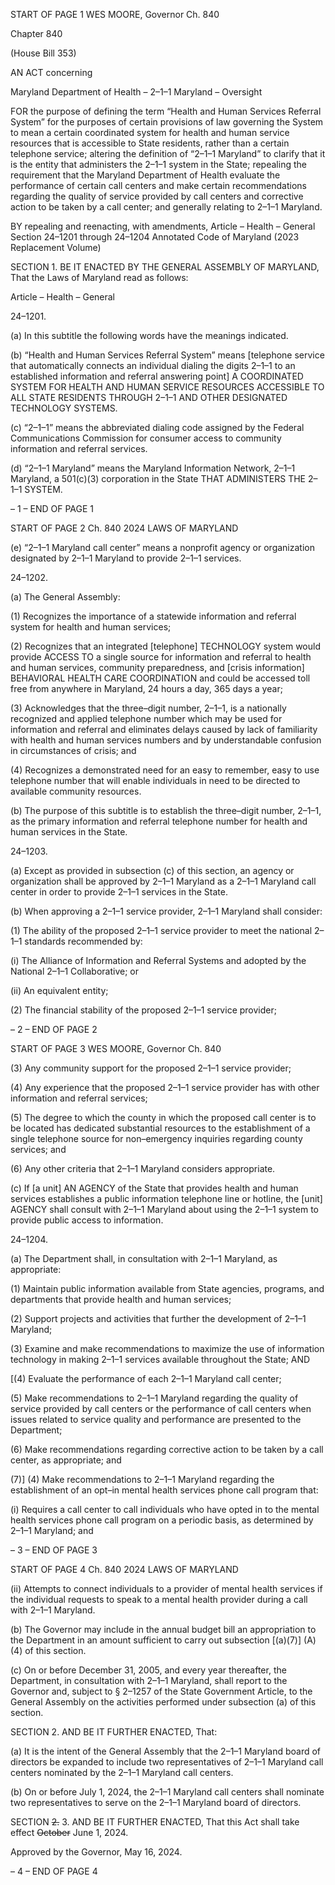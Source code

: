 START OF PAGE 1
WES MOORE, Governor Ch. 840

Chapter 840

(House Bill 353)

AN ACT concerning

Maryland Department of Health – 2–1–1 Maryland – Oversight

FOR the purpose of defining the term “Health and Human Services Referral System” for
the purposes of certain provisions of law governing the System to mean a certain
coordinated system for health and human service resources that is accessible to State
residents, rather than a certain telephone service; altering the definition of “2–1–1
Maryland” to clarify that it is the entity that administers the 2–1–1 system in the
State; repealing the requirement that the Maryland Department of Health evaluate
the performance of certain call centers and make certain recommendations regarding
the quality of service provided by call centers and corrective action to be taken by a
call center; and generally relating to 2–1–1 Maryland.

BY repealing and reenacting, with amendments,
Article – Health – General
Section 24–1201 through 24–1204
Annotated Code of Maryland
(2023 Replacement Volume)

SECTION 1. BE IT ENACTED BY THE GENERAL ASSEMBLY OF MARYLAND,
That the Laws of Maryland read as follows:

Article – Health – General

24–1201.

(a) In this subtitle the following words have the meanings indicated.

(b) “Health and Human Services Referral System” means [telephone service that
automatically connects an individual dialing the digits 2–1–1 to an established information
and referral answering point] A COORDINATED SYSTEM FOR HEALTH AND HUMAN
SERVICE RESOURCES ACCESSIBLE TO ALL STATE RESIDENTS THROUGH 2–1–1 AND
OTHER DESIGNATED TECHNOLOGY SYSTEMS.

(c) “2–1–1” means the abbreviated dialing code assigned by the Federal
Communications Commission for consumer access to community information and referral
services.

(d) “2–1–1 Maryland” means the Maryland Information Network, 2–1–1
Maryland, a 501(c)(3) corporation in the State THAT ADMINISTERS THE 2–1–1 SYSTEM.

– 1 –
END OF PAGE 1

START OF PAGE 2
Ch. 840 2024 LAWS OF MARYLAND

(e) “2–1–1 Maryland call center” means a nonprofit agency or organization
designated by 2–1–1 Maryland to provide 2–1–1 services.

24–1202.

(a) The General Assembly:

(1) Recognizes the importance of a statewide information and referral
system for health and human services;

(2) Recognizes that an integrated [telephone] TECHNOLOGY system
would provide ACCESS TO a single source for information and referral to health and human
services, community preparedness, and [crisis information] BEHAVIORAL HEALTH CARE
COORDINATION and could be accessed toll free from anywhere in Maryland, 24 hours a
day, 365 days a year;

(3) Acknowledges that the three–digit number, 2–1–1, is a nationally
recognized and applied telephone number which may be used for information and referral
and eliminates delays caused by lack of familiarity with health and human services
numbers and by understandable confusion in circumstances of crisis; and

(4) Recognizes a demonstrated need for an easy to remember, easy to use
telephone number that will enable individuals in need to be directed to available
community resources.

(b) The purpose of this subtitle is to establish the three–digit number, 2–1–1, as
the primary information and referral telephone number for health and human services in
the State.

24–1203.

(a) Except as provided in subsection (c) of this section, an agency or organization
shall be approved by 2–1–1 Maryland as a 2–1–1 Maryland call center in order to provide
2–1–1 services in the State.

(b) When approving a 2–1–1 service provider, 2–1–1 Maryland shall consider:

(1) The ability of the proposed 2–1–1 service provider to meet the national
2–1–1 standards recommended by:

(i) The Alliance of Information and Referral Systems and adopted
by the National 2–1–1 Collaborative; or

(ii) An equivalent entity;

(2) The financial stability of the proposed 2–1–1 service provider;

– 2 –
END OF PAGE 2

START OF PAGE 3
WES MOORE, Governor Ch. 840

(3) Any community support for the proposed 2–1–1 service provider;

(4) Any experience that the proposed 2–1–1 service provider has with other
information and referral services;

(5) The degree to which the county in which the proposed call center is to
be located has dedicated substantial resources to the establishment of a single telephone
source for non–emergency inquiries regarding county services; and

(6) Any other criteria that 2–1–1 Maryland considers appropriate.

(c) If [a unit] AN AGENCY of the State that provides health and human services
establishes a public information telephone line or hotline, the [unit] AGENCY shall consult
with 2–1–1 Maryland about using the 2–1–1 system to provide public access to information.

24–1204.

(a) The Department shall, in consultation with 2–1–1 Maryland, as appropriate:

(1) Maintain public information available from State agencies, programs,
and departments that provide health and human services;

(2) Support projects and activities that further the development of 2–1–1
Maryland;

(3) Examine and make recommendations to maximize the use of
information technology in making 2–1–1 services available throughout the State; AND

[(4) Evaluate the performance of each 2–1–1 Maryland call center;

(5) Make recommendations to 2–1–1 Maryland regarding the quality of
service provided by call centers or the performance of call centers when issues related to
service quality and performance are presented to the Department;

(6) Make recommendations regarding corrective action to be taken by a call
center, as appropriate; and

(7)] (4) Make recommendations to 2–1–1 Maryland regarding the
establishment of an opt–in mental health services phone call program that:

(i) Requires a call center to call individuals who have opted in to the
mental health services phone call program on a periodic basis, as determined by 2–1–1
Maryland; and

– 3 –
END OF PAGE 3

START OF PAGE 4
Ch. 840 2024 LAWS OF MARYLAND

(ii) Attempts to connect individuals to a provider of mental health
services if the individual requests to speak to a mental health provider during a call with
2–1–1 Maryland.

(b) The Governor may include in the annual budget bill an appropriation to the
Department in an amount sufficient to carry out subsection [(a)(7)] (A)(4) of this section.

(c) On or before December 31, 2005, and every year thereafter, the Department,
in consultation with 2–1–1 Maryland, shall report to the Governor and, subject to § 2–1257
of the State Government Article, to the General Assembly on the activities performed under
subsection (a) of this section.

SECTION 2. AND BE IT FURTHER ENACTED, That:

(a) It is the intent of the General Assembly that the 2–1–1 Maryland board of
directors be expanded to include two representatives of 2–1–1 Maryland call centers
nominated by the 2–1–1 Maryland call centers.

(b) On or before July 1, 2024, the 2–1–1 Maryland call centers shall nominate two
representatives to serve on the 2–1–1 Maryland board of directors.

SECTION ~~2.~~ 3. AND BE IT FURTHER ENACTED, That this Act shall take effect
~~October~~ June 1, 2024.

Approved by the Governor, May 16, 2024.

– 4 –
END OF PAGE 4